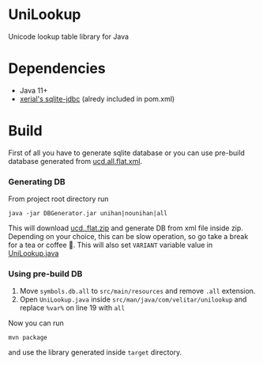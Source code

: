 # UniLookup
Unicode lookup table library for Java

# Dependencies
* Java 11+
* [xerial's sqlite-jdbc](https://github.com/xerial/sqlite-jdbc) (alredy included in pom.xml)

# Build
First of all you have to generate sqlite database or you can use pre-build database generated from [ucd.all.flat.xml](https://www.unicode.org/Public/UCD/latest/ucdxml/).
### Generating DB
From project root directory run
```
java -jar DBGenerator.jar unihan|nounihan|all
```
This will download [ucd.<choice>.flat.zip](https://www.unicode.org/Public/UCD/latest/ucdxml/) and generate DB from xml file inside zip.
Depending on your choice, this can be slow operation, so go take a break for a tea or coffee :tea:.
This will also set `VARIANT` variable value in [UniLookup.java](src/main/java/com/velitar/unilookup/UniLookup.java)

### Using pre-build DB
1) Move `symbols.db.all` to `src/main/resources` and remove `.all` extension.
2) Open `UniLookup.java` inside `src/man/java/com/velitar/unilookup` and replace `%var%` on line 19 with `all`


Now you can run 
```
mvn package
```
and use the library generated inside `target` directory.
